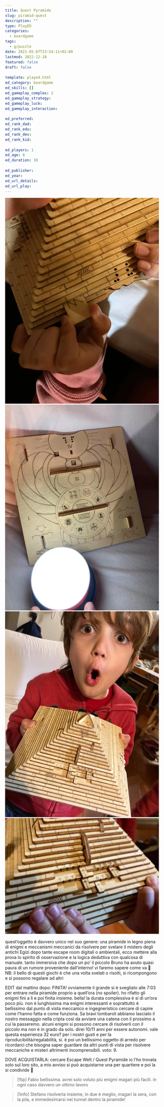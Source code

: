 ```yaml
---
title: Quest Pyramide
slug: piramid-quest
description: ""
type: PlayED
categories:
  - boardgame
tags:
  - g/puzzle
date: 2021-05-07T23:54:11+02:00
lastmod: 2022-12-18
featured: false
draft: false

template: played.html
ed_category: boardgame
ed_skills: []
ed_gameplay_complex: 2
ed_gameplay_strategy: 
ed_gameplay_luck: 
ed_gameplay_interaction: 

ed_preferred: 
ed_rank_dad: 
ed_rank_edu: 
ed_rank_dev: 
ed_rank_kid: 

ed_players: 1
ed_age: 8
ed_duration: 10

ed_publisher: 
ed_year: 
ed_url_details: 
ed_url_play: 
---
```


![](../../assets/img/played/boardgame/pyramidquest_1.webp)
![](../../assets/img/played/boardgame/pyramidquest_2.webp)
![](../../assets/img/played/boardgame/pyramidquest_3.webp)
![](../../assets/img/played/boardgame/pyramidquest_4.webp)

quest’oggetto è davvero unico nel suo genere: una piramide in legno piena di enigmi e meccanismi meccanici da risolvere per svelare il mistero degli antichi Egizi
dopo tante escape room digitali o ambientali, ecco mettere alla prova lo spirito di osservazione e la logica deduttiva con qualcosa di manuale.
tanto immersiva che dopo un po’ il piccolo Bruno ha avuto quasi paura di un rumore proveniente dall’interno!
vi faremo sapere come va 🙂
NB: il bello di questi giochi è che una volta svelati o risolti, si ricompongono e si possono regalare ad altri

EDIT dal mattino dopo:
FINITA! ovviamente il grande si è svegliato alle 7:03 per entrare nella piramide proprio a quell’ora (no spoiler). ho rifatto gli enigmi fini a lì e poi finita insieme. bella! la durata complessiva è si di un’ora poco più. non è lunghissima ma enigmi interessanti e soprattutto è bellissimo dal punto di vista meccanico e ingegneristico cercare di capire come l’hanno fatta e come funziona. Sa bravi tombaroli abbiamo lasciato il nostro messaggio nella cripta così da avviare una catena con il prossimo a cui la passeremo. 
alcuni enigmi si possono cercare di risolverli con il piccolo ma non è in grado da solo. direi 10/11 anni per essere autonomi. vale questa esperienza 32 euro? per i nostri gusti e per la riproducibilità/regalabilità, si. è poi un bellissimo oggetto di arredo per ricordarci che bisogna saper guardare da altri punti di vista per risolvere meccaniche e misteri altrimenti incomprensibili. voto: 9. 

DOVE ACQUISTARLA: cercare Escape Welt / Quest Pyramide io l'ho trovata solo sul loro sito, a mio avviso si può acquistarne una per quartiere e poi la si condivide 🙂

> [!tip] Fabio bellissima. avrei solo voluto più enigmi magari più facili. in ogni caso davvero un ottimo lavoro

> [!info] Stefano risolverla insieme, in due è meglio, magari la sera, con la pila, e immedesimarsi nei tunnel dentro la piramide!
